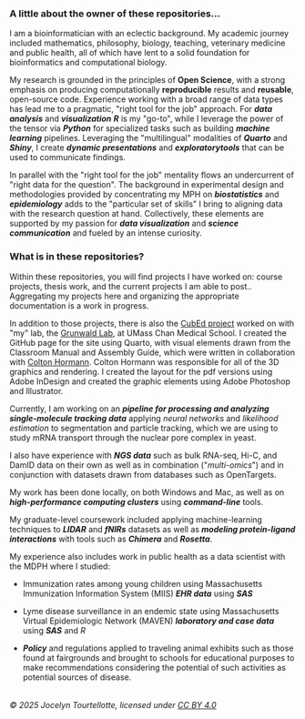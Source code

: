### A little about the owner of these repositories...

I am a bioinformatician with an eclectic background. My academic journey included mathematics, philosophy, biology, teaching, veterinary medicine and public health, all of which have lent to a solid foundation for bioinformatics and computational biology.

My research is grounded in the principles of **Open Science**, with a strong emphasis on producing computationally **reproducible** results and **reusable**, open-source code. Experience working with a broad range of data types has lead me to a pragmatic, "right tool for the job" approach. For ***data analysis*** and ***visualization*** ***R*** is my "go-to", while I leverage the power of the tensor via ***Python*** for specialized tasks such as building ***machine learning*** pipelines. Leveraging the "multilingual" modalities of ***Quarto*** and ***Shiny***, I create ***dynamic presentations*** and ***exploratorytools*** that can be used to communicate findings.

In parallel with the "right tool for the job" mentality flows an undercurrent of "right data for the question". The background in experimental design and methodologies provided by concentrating my MPH on ***biostatistics*** and ***epidemiology*** adds to the "particular set of skills" I bring to aligning data with the research question at hand. Collectively, these elements are supported by my passion for ***data visualization*** and ***science communication*** and fueled by an intense curiosity.

### What is in these repositories?

Within these repositories, you will find projects I have worked on: course projects, thesis work, and the current projects I am able to post..\
Aggregating my projects here and organizing the appropriate documentation is a work in progress.

In addition to those projects, there is also the [CubEd project](https://grunwald-lab-umass.github.io/CubEd/) worked on with "my" lab, the [Grunwald Lab](https://www.umassmed.edu/grunwaldlab/), at UMass Chan Medical School. I created the GitHub page for the site using Quarto, with visual elements drawn from the Classroom Manual and Assembly Guide, which were written in collaboration with [Colton Hormann](https://github.com/SiberFreak). Colton Hormann was responsible for all of the 3D graphics and rendering. I created the layout for the pdf versions using Adobe InDesign and created the graphic elements using Adobe Photoshop and Illustrator.

Currently, I am working on an ***pipeline for processing and analyzing single-molecule tracking data*** applying *neural networks* and *likelihood estimation* to segmentation and particle tracking, which we are using to study mRNA transport through the nuclear pore complex in yeast.

I also have experience with ***NGS data*** such as bulk RNA-seq, Hi-C, and DamID data on their own as well as in combination ("*multi-omics*") and in conjunction with datasets drawn from databases such as OpenTargets.

My work has been done locally, on both Windows and Mac, as well as on ***high-performance computing clusters*** using ***command-line*** tools.

My graduate-level coursework included applying machine-learning techniques to ***LIDAR*** and ***fNIRs*** datasets as well as ***modeling protein-ligand interactions*** with tools such as ***Chimera*** and ***Rosetta***.

My experience also includes work in public health as a data scientist with the MDPH where I studied:

-   Immunization rates among young children using Massachusetts Immunization Information System (MIIS) ***EHR data*** using ***SAS***

-   Lyme disease surveillance in an endemic state using Massachusetts Virtual Epidemiologic Network (MAVEN) ***laboratory and case data*** using ***SAS*** and *R*

-   ***Policy*** and regulations applied to traveling animal exhibits such as those found at fairgrounds and brought to schools for educational purposes to make recommendations considering the potential of such activities as potential sources of disease.

    ###### 

###### © 2025 Jocelyn Tourtellotte, licensed under [CC BY 4.0](https://creativecommons.org/licenses/by/4.0/)
